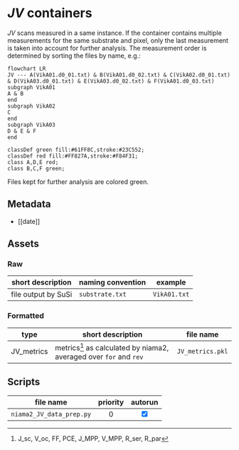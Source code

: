 # *JV* containers
*JV* scans measured in a same instance. 
If the container contains multiple measurements for the same substrate and pixel, only the last measurement is taken into account for further analysis. The measurement order is determined by sorting the files by name, e.g.:  

``` mermaid
flowchart LR
JV --- A(VikA01.d0_01.txt) & B(VikA01.d0_02.txt) & C(VikA02.d0_01.txt) & D(VikA03.d0_01.txt) & E(VikA03.d0_02.txt) & F(VikA01.d0_03.txt)
subgraph VikA01
A & B
end
subgraph VikA02
C
end
subgraph VikA03
D & E & F
end

classDef green fill:#61FF8C,stroke:#23C552;
classDef red fill:#FF827A,stroke:#F84F31;
class A,D,E red;
class B,C,F green;
```
Files kept for further analysis are colored green.
## Metadata
- [[date]]


## Assets
### Raw

| short description   | naming convention | example      |
| ------------------- | ----------------- | ------------ |
| file output by SuSi | `substrate.txt`   | `VikA01.txt` |

### Formatted

| type       | short description                                                                                                | file name        |
| ---------- | ---------------------------------------------------------------------------------------------------------------- | ---------------- |
| JV_metrics | metrics[^1] as calculated by niama2, averaged over `for` and `rev` | `JV_metrics.pkl` |

## Scripts

| file name               | priority |             autorun             |
| ----------------------- |:--------:|:-------------------------------:|
| `niama2_JV_data_prep.py` |    0     | <input type="checkbox" checked> |

[^1]: J_sc, V_oc, FF, PCE, J_MPP, V_MPP, R_ser, R_par